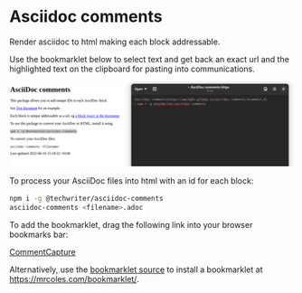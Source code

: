 # Asciidoc comments

Render asciidoc to html making each block addressable.

Use the bookmarklet below to select text and get back an exact url and the highlighted text on the clipboard for pasting into communications.




![Asciidoc comments](demo.png)

To process your AsciiDoc files into html with an id for each block:

```bash
npm i -g @techwriter/asciidoc-comments
asciidoc-comments <filename>.adoc
```


To add the bookmarklet, drag the following link into your browser bookmarks bar:

<a class="bookmarklet" href="javascript:(function()%7Bjavascript%3A(function%20hello()%7Blet%20titleText%20%3D%20document.title%3Blet%20selStuff%20%3D%20document.getSelection()%3Blet%20elementSelected%20%3D%20selStuff.anchorNode.parentElement%3Blet%20commentid%20%3D%20elementSelected.getAttribute('id')%3Bwhile(!commentid%20%26%26%20elementSelected)%20%7Blet%20prevElement%20%3D%20elementSelected%3BelementSelected%20%3D%20elementSelected.previousElementSibling%20%3Bif(!elementSelected)%7BelementSelected%20%3D%20prevElement.parentElement%3B%7Dcommentid%20%20%3D%20elementSelected.getAttribute('id')%3B%7Dlet%20myUrl%20%3D%20document.location%3BmyUrl%20%3D%20myUrl.toString()%3Bif(commentid)%7Blet%20result%20%3D%20myUrl.indexOf(%22%23%22)%3Bif%20(result%20%3C%200)%20%7Bresult%20%3D%20myUrl.length%7D%3BmyUrl%20%3D%20myUrl.substr(0%2Cresult)%3BmyUrl%20%3D%20myUrl%2B%22%23%22%2Bcommentid%3B%7Dlet%20selText%20%3D%20selStuff.toString()%2B%22%22%3Bif%20(selText.length%20!%3D%200)%7BselText%20%3D%20%22%5Cn%3E%20%22%2BselText%3B%7D%3Bnavigator.clipboard.writeText(%22%5B%22%2BtitleText%2B%22%7C%22%2BmyUrl%2B%22%5D%22%2BselText%2B%22%22)%3Breturn%20false%7D())%7D)()">CommentCapture</a>

Alternatively, use the [bookmarklet source](./bookmarklet.js) to install a bookmarklet at https://mrcoles.com/bookmarklet/.